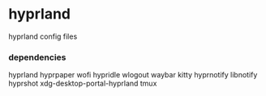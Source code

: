 # hyprland
hyprland config files

### dependencies
hyprland hyprpaper wofi hypridle wlogout waybar kitty hyprnotify libnotify hyprshot xdg-desktop-portal-hyprland tmux
